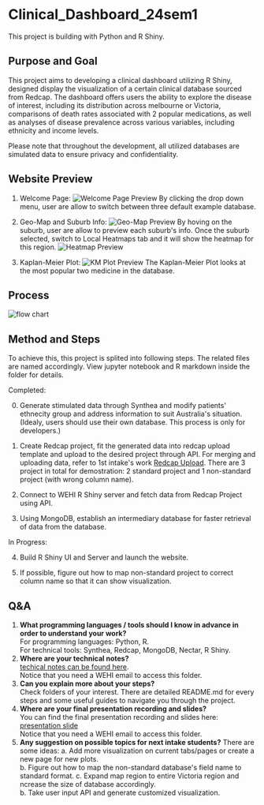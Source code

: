# Clinical_Dashboard_24sem1

This project is building with Python and R Shiny.

## Purpose and Goal

This project aims to developing a clinical dashboard utilizing R Shiny, designed display the visualization of a certain clinical database sourced from Redcap. The dashboard offers users the ability to explore the disease of interest, including its distribution across melbourne or Victoria, comparisons of death rates associated with 2 popular medications, as well as analyses of disease prevalence across various variables, including ethnicity and income levels.

Please note that throughout the development, all utilized databases are simulated data to ensure privacy and confidentiality.

## Website Preview
1. Welcome Page:
![Welcome Page Preview](https://github.com/miayokka0926/Clinical_Dashboard_24sem1/blob/main/Picture/Welcome.png "Welcome Page Preview")
By clicking the drop down menu, user are allow to switch between three default example database.

2. Geo-Map and Suburb Info:
![Geo-Map Preview](https://github.com/miayokka0926/Clinical_Dashboard_24sem1/blob/main/Picture/Map.png "Geo-Map Preview")
By hoving on the suburb, user are allow to preview each suburb's info. Once the suburb selected, switch to Local Heatmaps tab and it will show the heatmap for this region.
![Heatmap Preview](https://github.com/miayokka0926/Clinical_Dashboard_24sem1/blob/main/Picture/HM.png "Heatmap Preview")

3. Kaplan-Meier Plot:
![KM Plot Preview](https://github.com/miayokka0926/Clinical_Dashboard_24sem1/blob/main/Picture/KM.png "KM Plot Preview")
The Kaplan-Meier Plot looks at the most popular two medicine in the database.

## Process
![flow chart](https://github.com/miayokka0926/Clinical_Dashboard_24sem1/blob/main/Picture/flowchart.png "flow chart")

## Method and Steps
To achieve this, this project is splited into following steps. The related files are named accordingly. View jupyter notebook and R markdown inside the folder for details.

Completed:

  0. Generate stimulated data through Synthea and modify patients' ethnecity group and address information to suit Australia's situation. (Idealy, users should use their own database. This process is only for developers.)

  1. Create Redcap project, fit the generated data into redcap upload template and upload to the desired project through API. For merging and uploading data, refer to 1st intake's work [Redcap Upload](https://github.com/Clinical-Informatics-Collaborative/clinical_dashboards/tree/main/Redcap "Redcap Upload"). There are 3 project in total for demostration: 2 standard project and 1 non-standard project (with wrong column name).

  2. Connect to WEHI R Shiny server and fetch data from Redcap Project using API.

  3. Using MongoDB, establish an intermediary database for faster retrieval of data from the database.

In Progress:

  4. Build R Shiny UI and Server and launch the website.

  5. If possible, figure out how to map non-standard project to correct column name so that it can show visualization.

## Q&A
  1. **What programming languages / tools should I know in advance in order to understand your work?**    
     For programming languages: Python, R.      
     For technical tools: Synthea, Redcap, MongoDB, Nectar, R Shiny.        
  2. **Where are your technical notes?**      
     [techical notes can be found here](https://wehieduau.sharepoint.com/:f:/r/sites/StudentInternGroupatWEHI/Shared%20Documents/Clinical%20Dashboards/2024%20Semester%201%20Technical%20notes?csf=1&web=1&e=r9Uw9f  "techical notes can be found here").     
     Notice that you need a WEHI email to access this folder.     
  3. **Can you explain more about your steps?**     
     Check folders of your interest. There are detailed README.md for every steps and some useful guides to navigate you through the project.       
  4. **Where are your final presentation recording and slides?**         
     You can find the final presentation recording and slides here:
    [presentation slide](https://wehieduau.sharepoint.com/:p:/r/sites/StudentInternGroupatWEHI/Shared%20Documents/Clinical%20Dashboards/2024%20Clinical%20Dashboard%20final%20presentation.pptx?d=wd9ea6c73a3de40baafd8cdd6999bf60f&csf=1&web=1&e=tqGzpG "presentation slide")       
     Notice that you need a WEHI email to access this folder.
  5. **Any suggestion on possible topics for next intake students?**
     There are some ideas:
       a. Add more visualization on current tabs/pages or create a new page for new plots.         
       b. Figure out how to map the non-standard database's field name to standard format.
       c. Expand map region to entire Victoria region and ncrease the size of database accordingly.        
       b. Take user input API and generate customized visualization.         


